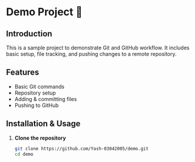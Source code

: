 # Demo Project 🚀

## Introduction
This is a sample project to demonstrate Git and GitHub workflow. It includes basic setup, file tracking, and pushing changes to a remote repository.

## Features
- Basic Git commands
- Repository setup
- Adding & committing files
- Pushing to GitHub

## Installation & Usage
1. **Clone the repository**  
   ```bash
   git clone https://github.com/Yash-03042005/demo.git
   cd demo
